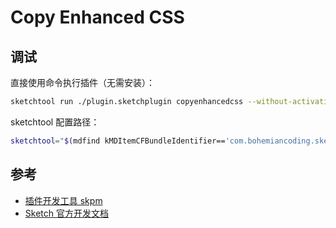 # Copy Enhanced CSS


## 调试

直接使用命令执行插件（无需安装）：

```bash
sketchtool run ./plugin.sketchplugin copyenhancedcss --without-activating
```

sketchtool 配置路径：

```bash
sketchtool="$(mdfind kMDItemCFBundleIdentifier=='com.bohemiancoding.sketch3' | head -n 1)/Contents/MacOS/sketchtool"
```


## 参考
* [插件开发工具 skpm](https://github.com/skpm/skpm/blob/master/README.md)
* [Sketch 官方开发文档](https://developer.sketch.com/)

